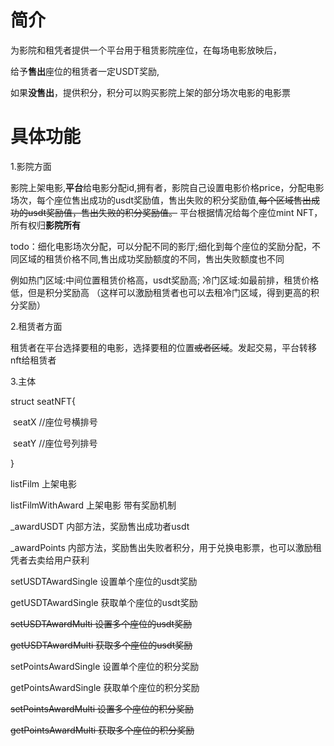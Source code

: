 # 简介

为影院和租凭者提供一个平台用于租赁影院座位，在每场电影放映后，

给予**售出**座位的租赁者一定USDT奖励,

如果**没售出**，提供积分，积分可以购买影院上架的部分场次电影的电影票



# 具体功能

1.影院方面

影院上架电影,**平台**给电影分配id,拥有者，影院自己设置电影价格price，分配电影场次，每个座位售出成功的usdt奖励值，售出失败的积分奖励值,~~每个区域售出成功的usdt奖励值，售出失败的积分奖励值。~~    平台根据情况给每个座位mint NFT，所有权归**影院所有**



todo：细化电影场次分配，可以分配不同的影厅;细化到每个座位的奖励分配，不同区域的租赁价格不同,售出成功奖励额度的不同，售出失败额度也不同

例如热门区域:中间位置租赁价格高，usdt奖励高;  冷门区域:如最前排，租赁价格低，但是积分奖励高      （这样可以激励租赁者也可以去租冷门区域，得到更高的积分奖励）



2.租赁者方面

租赁者在平台选择要租的电影，选择要租的位置~~或者区域~~。发起交易，平台转移nft给租赁者



3.主体

struct    seatNFT{

​	seatX 				//座位号横排号

​        seatY 				//座位号列排号

}







listFilm				上架电影

listFilmWithAward	    上架电影 带有奖励机制



_awardUSDT			内部方法，奖励售出成功者usdt

_awardPoints		      内部方法，奖励售出失败者积分，用于兑换电影票，也可以激励租凭者去卖给用户获利



setUSDTAwardSingle		   设置单个座位的usdt奖励

getUSDTAwardSingle	           获取单个座位的usdt奖励

~~setUSDTAwardMulti		    设置多个座位的usdt奖励~~

~~getUSDTAwardMulti	            获取多个座位的usdt奖励~~

setPointsAwardSingle		 设置单个座位的积分奖励

getPointsAwardSingle		 获取单个座位的积分奖励

~~setPointsAwardMulti		  设置多个座位的积分奖励~~

~~getPointsAwardMulti		 获取多个座位的积分奖励~~


